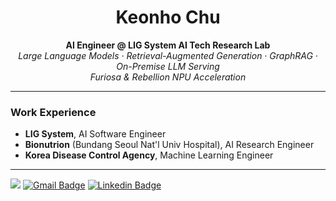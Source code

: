 <h1 align="center">Keonho Chu</h1>

<p align="center">
  <b>AI Engineer @ LIG System AI Tech Research Lab</b><br/>
  <i>Large Language Models · Retrieval-Augmented Generation · GraphRAG · On-Premise LLM Serving</i><br/>
  <i>Furiosa & Rebellion NPU Acceleration</i>
</p>

---
### Work Experience
- **LIG System**, AI Software Engineer  
- **Bionutrion** (Bundang Seoul Nat'l Univ Hospital), AI Research Engineer 
- **Korea Disease Control Agency**, Machine Learning Engineer 
---
![](https://komarev.com/ghpvc/?username=KeonhoChu&color=dc143c)
[![Gmail Badge](https://img.shields.io/badge/Gmail-d14836?style=flat-square&logo=Gmail&logoColor=white&link=mailto:eehoeskrap@gmail.com)](mailto:ckh4343@gmail.com)
[![Linkedin Badge](https://img.shields.io/badge/-LinkedIn-blue?style=flat-square&logo=Linkedin&logoColor=white&link=https://www.linkedin.com/in/seohee-park-516544143/)](https://www.linkedin.com/in/%EA%B1%B4%ED%98%B8-%EC%B6%94-83936a29b)
